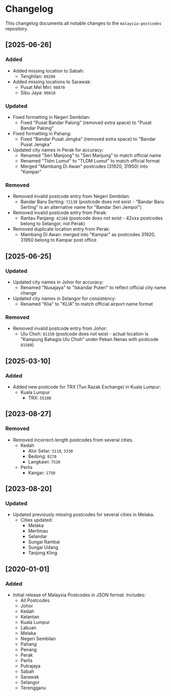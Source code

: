 # Changelog

This changelog documents all notable changes to the `malaysia-postcodes` repository.

## [2025-06-26]

### Added

- Added missing location to Sabah:
  - Tenghilan: `89260`
- Added missing locations to Sarawak:
  - Pusat Mel Miri: `98070`
  - Sibu Jaya: `96010`

### Updated

- Fixed formatting in Negeri Sembilan:
  - Fixed "Pusat  Bandar Palong" (removed extra space) to "Pusat Bandar Palong"
- Fixed formatting in Pahang:
  - Fixed "Bandar Pusat  Jengka" (removed extra space) to "Bandar Pusat Jengka"
- Updated city names in Perak for accuracy:
  - Renamed "Seri Manjong" to "Seri Manjung" to match official name
  - Renamed "Tldm Lumut" to "TLDM Lumut" to match official format
  - Merged "Mambang Di Awan" postcodes (31920, 31950) into "Kampar"

### Removed

- Removed invalid postcode entry from Negeri Sembilan:
  - Bandar Baru Serting: `72130` (postcode does not exist - "Bandar Baru Serting" is an alternative name for "Bandar Seri Jempol")
- Removed invalid postcode entry from Perak:
  - Rantau Panjang: `42160` (postcode does not exist - 42xxx postcodes belong to Selangor, not Perak)
- Removed duplicate location entry from Perak:
  - Mambang Di Awan: merged into "Kampar" as postcodes 31920, 31950 belong to Kampar post office

## [2025-06-25]

### Updated

- Updated city names in Johor for accuracy:
  - Renamed "Nusajaya" to "Iskandar Puteri" to reflect official city name change
- Updated city names in Selangor for consistency:
  - Renamed "Klia" to "KLIA" to match official airport name format

### Removed

- Removed invalid postcode entry from Johor:
  - Ulu Choh: `81150` (postcode does not exist - actual location is "Kampung Bahagia Ulu Choh" under Pekan Nenas with postcode `81500`)

## [2025-03-10]

### Added

- Added new postcode for TRX (Tun Razak Exchange) in Kuala Lumpur:
  - Kuala Lumpur
    - TRX: `55188`

## [2023-08-27]

### Removed

- Removed incorrect-length postcodes from several cities.
  - Kedah
    - Alor Setar: `5110`, `5330`
    - Bedong: `8170`
    - Langkawi: `7520`
  - Perlis
    - Kangar: `1750`

## [2023-08-20]

### Updated

- Updated previously missing postcodes for several cities in Melaka.
  - Cities updated:
    - Melaka
    - Merlimau
    - Selandar
    - Sungai Rambai
    - Sungai Udang
    - Tanjong Kling

## [2020-01-01]

### Added

- Initial release of Malaysia Postcodes in JSON format. Includes:
  - All Postcodes
  - Johor
  - Kedah
  - Kelantan
  - Kuala Lumpur
  - Labuan
  - Melaka
  - Negeri Sembilan
  - Pahang
  - Penang
  - Perak
  - Perlis
  - Putrajaya
  - Sabah
  - Sarawak
  - Selangor
  - Terengganu
